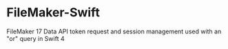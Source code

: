 # FileMaker-Swift
FileMaker 17 Data API token request and session management used with an "or" query in Swift 4
